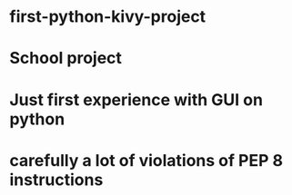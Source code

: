 # first-python-kivy-project
# School project
# Just first experience with GUI on python
# carefully a lot of violations of PEP 8 instructions
#
#
#
